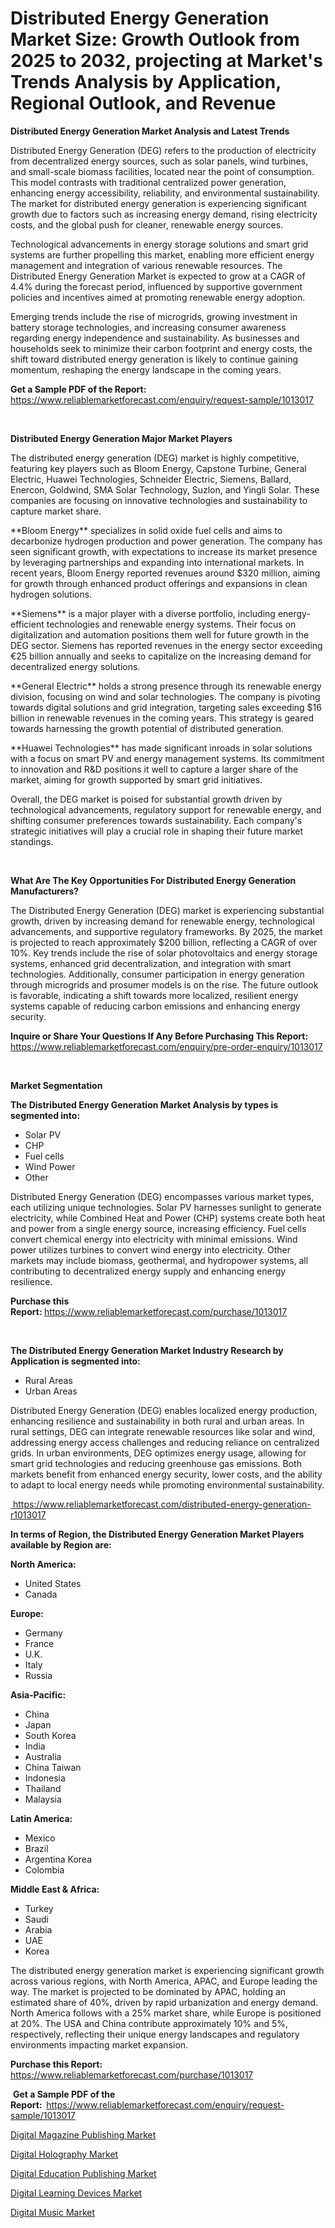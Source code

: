 <p><h1>Distributed Energy Generation Market Size: Growth Outlook from 2025 to 2032, projecting at Market's Trends Analysis by Application, Regional Outlook, and Revenue</h1></p><p><strong>Distributed Energy Generation Market Analysis and Latest Trends</strong></p>
<p><p>Distributed Energy Generation (DEG) refers to the production of electricity from decentralized energy sources, such as solar panels, wind turbines, and small-scale biomass facilities, located near the point of consumption. This model contrasts with traditional centralized power generation, enhancing energy accessibility, reliability, and environmental sustainability. The market for distributed energy generation is experiencing significant growth due to factors such as increasing energy demand, rising electricity costs, and the global push for cleaner, renewable energy sources. </p><p>Technological advancements in energy storage solutions and smart grid systems are further propelling this market, enabling more efficient energy management and integration of various renewable resources. The Distributed Energy Generation Market is expected to grow at a CAGR of 4.4% during the forecast period, influenced by supportive government policies and incentives aimed at promoting renewable energy adoption. </p><p>Emerging trends include the rise of microgrids, growing investment in battery storage technologies, and increasing consumer awareness regarding energy independence and sustainability. As businesses and households seek to minimize their carbon footprint and energy costs, the shift toward distributed energy generation is likely to continue gaining momentum, reshaping the energy landscape in the coming years.</p></p>
<p><strong>Get a Sample PDF of the Report:&nbsp;</strong> <a href="https://www.reliablemarketforecast.com/enquiry/request-sample/1013017?utm_campaign=1134&utm_medium=2&utm_source=Github&utm_content=ia&utm_term=06032025&utm_id=distributed-energy-generation">https://www.reliablemarketforecast.com/enquiry/request-sample/1013017</a></p>
<p>&nbsp;</p>
<p><strong>Distributed Energy Generation Major Market Players</strong></p>
<p><p>The distributed energy generation (DEG) market is highly competitive, featuring key players such as Bloom Energy, Capstone Turbine, General Electric, Huawei Technologies, Schneider Electric, Siemens, Ballard, Enercon, Goldwind, SMA Solar Technology, Suzlon, and Yingli Solar. These companies are focusing on innovative technologies and sustainability to capture market share.</p><p>**Bloom Energy** specializes in solid oxide fuel cells and aims to decarbonize hydrogen production and power generation. The company has seen significant growth, with expectations to increase its market presence by leveraging partnerships and expanding into international markets. In recent years, Bloom Energy reported revenues around $320 million, aiming for growth through enhanced product offerings and expansions in clean hydrogen solutions.</p><p>**Siemens** is a major player with a diverse portfolio, including energy-efficient technologies and renewable energy systems. Their focus on digitalization and automation positions them well for future growth in the DEG sector. Siemens has reported revenues in the energy sector exceeding €25 billion annually and seeks to capitalize on the increasing demand for decentralized energy solutions.</p><p>**General Electric** holds a strong presence through its renewable energy division, focusing on wind and solar technologies. The company is pivoting towards digital solutions and grid integration, targeting sales exceeding $16 billion in renewable revenues in the coming years. This strategy is geared towards harnessing the growth potential of distributed generation.</p><p>**Huawei Technologies** has made significant inroads in solar solutions with a focus on smart PV and energy management systems. Its commitment to innovation and R&D positions it well to capture a larger share of the market, aiming for growth supported by smart grid initiatives.</p><p>Overall, the DEG market is poised for substantial growth driven by technological advancements, regulatory support for renewable energy, and shifting consumer preferences towards sustainability. Each company's strategic initiatives will play a crucial role in shaping their future market standings.</p></p>
<p>&nbsp;</p>
<p><strong>What Are The Key Opportunities For Distributed Energy Generation Manufacturers?</strong></p>
<p><p>The Distributed Energy Generation (DEG) market is experiencing substantial growth, driven by increasing demand for renewable energy, technological advancements, and supportive regulatory frameworks. By 2025, the market is projected to reach approximately $200 billion, reflecting a CAGR of over 10%. Key trends include the rise of solar photovoltaics and energy storage systems, enhanced grid decentralization, and integration with smart technologies. Additionally, consumer participation in energy generation through microgrids and prosumer models is on the rise. The future outlook is favorable, indicating a shift towards more localized, resilient energy systems capable of reducing carbon emissions and enhancing energy security.</p></p>
<p><strong>Inquire or Share Your Questions If Any Before Purchasing This Report:</strong> <a href="https://www.reliablemarketforecast.com/enquiry/pre-order-enquiry/1013017?utm_campaign=1134&utm_medium=2&utm_source=Github&utm_content=ia&utm_term=06032025&utm_id=distributed-energy-generation">https://www.reliablemarketforecast.com/enquiry/pre-order-enquiry/1013017</a></p>
<p>&nbsp;</p>
<p><strong>Market Segmentation</strong></p>
<p><strong>The Distributed Energy Generation Market Analysis by types is segmented into:</strong></p>
<p><ul><li>Solar PV</li><li>CHP</li><li>Fuel cells</li><li>Wind Power</li><li>Other</li></ul></p>
<p><p>Distributed Energy Generation (DEG) encompasses various market types, each utilizing unique technologies. Solar PV harnesses sunlight to generate electricity, while Combined Heat and Power (CHP) systems create both heat and power from a single energy source, increasing efficiency. Fuel cells convert chemical energy into electricity with minimal emissions. Wind power utilizes turbines to convert wind energy into electricity. Other markets may include biomass, geothermal, and hydropower systems, all contributing to decentralized energy supply and enhancing energy resilience.</p></p>
<p><strong>Purchase this Report:&nbsp;</strong><a href="https://www.reliablemarketforecast.com/purchase/1013017?utm_campaign=1134&utm_medium=2&utm_source=Github&utm_content=ia&utm_term=06032025&utm_id=distributed-energy-generation">https://www.reliablemarketforecast.com/purchase/1013017</a></p>
<p>&nbsp;</p>
<p><strong>The Distributed Energy Generation Market Industry Research by Application is segmented into:</strong></p>
<p><ul><li>Rural Areas</li><li>Urban Areas</li></ul></p>
<p><p>Distributed Energy Generation (DEG) enables localized energy production, enhancing resilience and sustainability in both rural and urban areas. In rural settings, DEG can integrate renewable resources like solar and wind, addressing energy access challenges and reducing reliance on centralized grids. In urban environments, DEG optimizes energy usage, allowing for smart grid technologies and reducing greenhouse gas emissions. Both markets benefit from enhanced energy security, lower costs, and the ability to adapt to local energy needs while promoting environmental sustainability.</p></p>
<p><a href="https://www.reliablemarketforecast.com/distributed-energy-generation-r1013017?utm_campaign=1134&utm_medium=2&utm_source=Github&utm_content=ia&utm_term=06032025&utm_id=distributed-energy-generation">&nbsp;https://www.reliablemarketforecast.com/distributed-energy-generation-r1013017</a></p>
<p><strong>In terms of Region, the Distributed Energy Generation Market Players available by Region are:</strong></p>
<p>
    <p> <strong> North America: </strong>
        <ul>
            <li>United States</li>
            <li>Canada</li>
        </ul>
        </p> 
    <p> <strong> Europe: </strong>
        <ul>
            <li>Germany</li>
            <li>France</li>
            <li>U.K.</li>
            <li>Italy</li>
            <li>Russia</li>
        </ul>
        </p> 
    <p> <strong> Asia-Pacific: </strong>
        <ul>
            <li>China</li>
            <li>Japan</li>
            <li>South Korea</li>
            <li>India</li>
            <li>Australia</li>
            <li>China Taiwan</li>
            <li>Indonesia</li>
            <li>Thailand</li>
            <li>Malaysia</li>
        </ul>
        </p> 
    <p> <strong> Latin America: </strong>
        <ul>
            <li>Mexico</li>
            <li>Brazil</li>
            <li>Argentina Korea</li>
            <li>Colombia</li>
        </ul>
        </p> 
    <p> <strong> Middle East & Africa: </strong>
        <ul>
            <li>Turkey</li>
            <li>Saudi</li>
            <li>Arabia</li>
            <li>UAE</li>
            <li>Korea</li>
        </ul>
    </p>
    </p>
<p><p>The distributed energy generation market is experiencing significant growth across various regions, with North America, APAC, and Europe leading the way. The market is projected to be dominated by APAC, holding an estimated share of 40%, driven by rapid urbanization and energy demand. North America follows with a 25% market share, while Europe is positioned at 20%. The USA and China contribute approximately 10% and 5%, respectively, reflecting their unique energy landscapes and regulatory environments impacting market expansion.</p></p>
<p><strong>Purchase this Report: </strong><a href="https://www.reliablemarketforecast.com/purchase/1013017?utm_campaign=1134&utm_medium=2&utm_source=Github&utm_content=ia&utm_term=06032025&utm_id=distributed-energy-generation">https://www.reliablemarketforecast.com/purchase/1013017</a></p>
<p>&nbsp;<strong>Get a Sample PDF of the Report:&nbsp;&nbsp;</strong><a href="https://www.reliablemarketforecast.com/enquiry/request-sample/1013017?utm_campaign=1134&utm_medium=2&utm_source=Github&utm_content=ia&utm_term=06032025&utm_id=distributed-energy-generation">https://www.reliablemarketforecast.com/enquiry/request-sample/1013017</a></p>
<p><strong></strong></p>
<p><p><a href="https://github.com/bauzolesco/Market-Research-Report-List-1/blob/main/digital-magazine-publishing-market.md?utm_campaign=1134&utm_medium=2&utm_source=Github&utm_content=ia&utm_term=06032025&utm_id=distributed-energy-generation">Digital Magazine Publishing Market</a></p><p><a href="https://github.com/keeniielokl/Market-Research-Report-List-1/blob/main/digital-holography-market.md?utm_campaign=1134&utm_medium=2&utm_source=Github&utm_content=ia&utm_term=06032025&utm_id=distributed-energy-generation">Digital Holography Market</a></p><p><a href="https://github.com/kocssequen/Market-Research-Report-List-1/blob/main/digital-education-publishing-market.md?utm_campaign=1134&utm_medium=2&utm_source=Github&utm_content=ia&utm_term=06032025&utm_id=distributed-energy-generation">Digital Education Publishing Market</a></p><p><a href="https://github.com/alablisepah/Market-Research-Report-List-1/blob/main/digital-learning-devices-market.md?utm_campaign=1134&utm_medium=2&utm_source=Github&utm_content=ia&utm_term=06032025&utm_id=distributed-energy-generation">Digital Learning Devices Market</a></p><p><a href="https://github.com/kuziaaring40/Market-Research-Report-List-1/blob/main/digital-music-market.md?utm_campaign=1134&utm_medium=2&utm_source=Github&utm_content=ia&utm_term=06032025&utm_id=distributed-energy-generation">Digital Music Market</a></p></p>